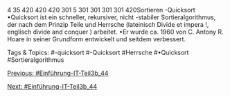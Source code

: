 4 35 420 420 420 301
5 301 301 301 301 420Sortieren -Quicksort
•Quicksort ist ein schneller, rekursiver, nicht -stabiler Sortieralgorithmus, der nach dem Prinzip Teile und 
Herrsche (lateinisch Divide et impera !, englisch divide and conquer ) arbeitet. 
•Er wurde ca. 1960 von C. Antony R. Hoare in seiner Grundform entwickelt und seitdem verbessert. 

   Tags & Topics:
   #-quicksort
   #-Quicksort
   #Herrsche
   #•Quicksort
   #Sortieralgorithmus

[Previous: #Einführung-IT-Teil3b_44](Einführung-IT-Teil3b_44.md)

[Next: #Einführung-IT-Teil3b_44](Einführung-IT-Teil3b_44.md)